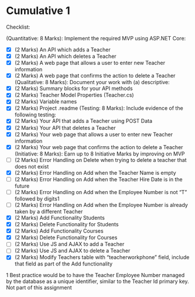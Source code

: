 # Cumulative 1

Checklist:

(Quantitative: 8 Marks): Implement the required MVP using ASP.NET Core:
- [x] (2 Marks) An API which adds a Teacher
- [x] (2 Marks) An API which deletes a Teacher
- [x] (2 Marks) A web page that allows a user to enter new Teacher information
- [x] (2 Marks) A web page that confirms the action to delete a Teacher
(Qualitative: 8 Marks): Document your work with (a) descriptive:
- [x] (2 Marks) Summary blocks for your API methods
- [x] (2 Marks) Teacher Model Properties (Teacher.cs)
- [x] (2 Marks) Variable names
- [x] (2 Marks) Project .readme
(Testing: 8 Marks): Include evidence of the following testing:
- [x] (2 Marks) Your API that adds a Teacher using POST Data
- [x] (2 Marks) Your API that deletes a Teacher
- [x] (2 Marks) Your web page that allows a user to enter new Teacher information
- [x] (2 Marks) Your web page that confirms the action to delete a Teacher
(Initiative: 8 Marks): Earn up to 8 Initiative Marks by improving on MVP
- [ ] (2 Marks) Error Handling on Delete when trying to delete a teacher that does not exist
- [x] (2 Marks) Error Handling on Add when the Teacher Name is empty
- [ ] (2 Marks) Error Handling on Add when the Teacher Hire Date is in the future
- [ ] (2 Marks) Error Handling on Add when the Employee Number is not “T” followed by digits1
- [ ] (2 Marks) Error Handling on Add when the Employee Number is already taken by a different Teacher
- [x] (2 Marks) Add Functionality Students
- [x] (2 Marks) Delete Functionality for Students
- [x] (2 Marks) Add Functionality Courses
- [x] (2 Marks) Delete Functionality for Courses
- [ ] (2 Marks) Use JS and AJAX to add a Teacher
- [ ] (2 Marks) Use JS and AJAX to delete a Teacher
- [x] (2 Marks) Modify Teachers table with “teacherworkphone” field, include that field as part of the Add functionality

1 Best practice would be to have the Teacher Employee Number managed by the database as a unique
identifier, similar to the Teacher Id primary key. Not part of this assignment